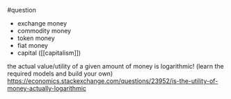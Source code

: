 #question 

- exchange money
- commodity money
- token money
- fiat money
- capital ([[capitalism]])


the actual value/utility of a given amount of money is logarithmic! (learn the required models and build your own) https://economics.stackexchange.com/questions/23952/is-the-utility-of-money-actually-logarithmic 

